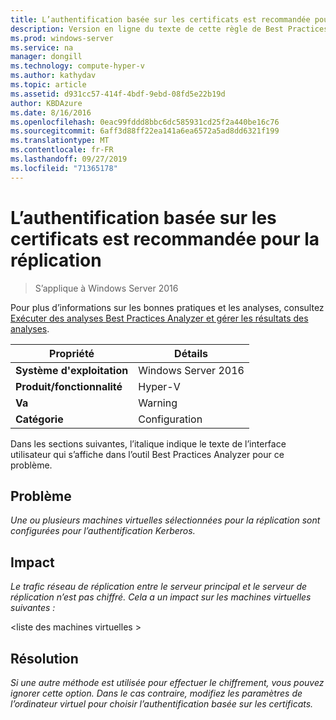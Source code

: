 ```yaml
---
title: L’authentification basée sur les certificats est recommandée pour la réplication
description: Version en ligne du texte de cette règle de Best Practices Analyzer.
ms.prod: windows-server
ms.service: na
manager: dongill
ms.technology: compute-hyper-v
ms.author: kathydav
ms.topic: article
ms.assetid: d931cc57-414f-4bdf-9ebd-08fd5e22b19d
author: KBDAzure
ms.date: 8/16/2016
ms.openlocfilehash: 0eac99fddd8bbc6dc585931cd25f2a440be16c76
ms.sourcegitcommit: 6aff3d88ff22ea141a6ea6572a5ad8dd6321f199
ms.translationtype: MT
ms.contentlocale: fr-FR
ms.lasthandoff: 09/27/2019
ms.locfileid: "71365178"
---
```

# <a name="certificate-based-authentication-is-recommended-for-replication"></a>L’authentification basée sur les certificats est recommandée pour la réplication

>S’applique à Windows Server 2016

Pour plus d’informations sur les bonnes pratiques et les analyses, consultez [Exécuter des analyses Best Practices Analyzer et gérer les résultats des analyses](https://go.microsoft.com/fwlink/p/?LinkID=223177).  
  
|Propriété|Détails|  
|-|-|  
|**Système d'exploitation**|Windows Server 2016|  
|**Produit/fonctionnalité**|Hyper-V|  
|**Va**|Warning|  
|**Catégorie**|Configuration|  
  
Dans les sections suivantes, l’italique indique le texte de l’interface utilisateur qui s’affiche dans l’outil Best Practices Analyzer pour ce problème.  
  
## <a name="issue"></a>**Problème**  
*Une ou plusieurs machines virtuelles sélectionnées pour la réplication sont configurées pour l’authentification Kerberos.*  
  
## <a name="impact"></a>**Impact**  
*Le trafic réseau de réplication entre le serveur principal et le serveur de réplication n’est pas chiffré. Cela a un impact sur les machines virtuelles suivantes :*  
  
\<liste des machines virtuelles >  
  
## <a name="resolution"></a>**Résolution**  
*Si une autre méthode est utilisée pour effectuer le chiffrement, vous pouvez ignorer cette option. Dans le cas contraire, modifiez les paramètres de l’ordinateur virtuel pour choisir l’authentification basée sur les certificats.*  
  


